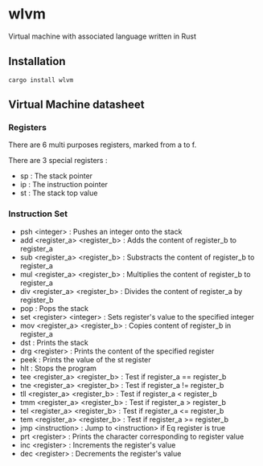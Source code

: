 # wlvm

Virtual machine with associated language written in Rust

## Installation

`cargo install wlvm`

## Virtual Machine datasheet

### Registers

There are 6 multi purposes registers, marked from a to f.

There are 3 special registers : 
- sp : The stack pointer
- ip : The instruction pointer
- st : The stack top value

### Instruction Set

- psh \<integer> : Pushes an integer onto the stack
- add \<register_a> \<register_b> : Adds the content of register_b to register_a
- sub \<register_a> \<register_b> : Substracts the content of register_b to register_a
- mul \<register_a> \<register_b> : Multiplies the content of register_b to register_a
- div \<register_a> \<register_b> : Divides the content of register_a by register_b
- pop : Pops the stack
- set \<register> \<integer> : Sets register's value to the specified integer
- mov \<register_a> \<register_b> : Copies content of register_b in register_a
- dst : Prints the stack
- drg \<register> : Prints the content of the specified register
- peek : Prints the value of the st register
- hlt : Stops the program
- tee \<register_a> \<register_b> : Test if register_a == register_b
- tne \<register_a> \<register_b> : Test if register_a != register_b
- tll \<register_a> \<register_b> : Test if register_a < register_b
- tmm \<register_a> \<register_b> : Test if register_a > register_b
- tel \<register_a> \<register_b> : Test if register_a <= register_b 
- tem \<register_a> \<register_b> : Test if register_a >= register_b
- jmp \<instruction> : Jump to \<instruction> if Eq register is true
- prt \<register> : Prints the character corresponding to register value
- inc \<register> : Increments the register's value
- dec \<register> : Decrements the register's value